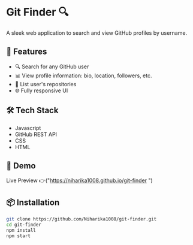 # Git Finder 🔍

A sleek web application to search and view GitHub profiles by username.

## 🚀 Features

- 🔍 Search for any GitHub user
- 📊 View profile information: bio, location, followers, etc.
- 📁 List user's repositories
- 🌐 Fully responsive UI

## 🛠️ Tech Stack

- Javascript
- GitHub REST API
- CSS
- HTML

## 📸 Demo

Live Preview 👉("https://niharika1008.github.io/git-finder ")

## 📦 Installation

```bash
git clone https://github.com/Niharika1008/git-finder.git
cd git-finder
npm install
npm start
